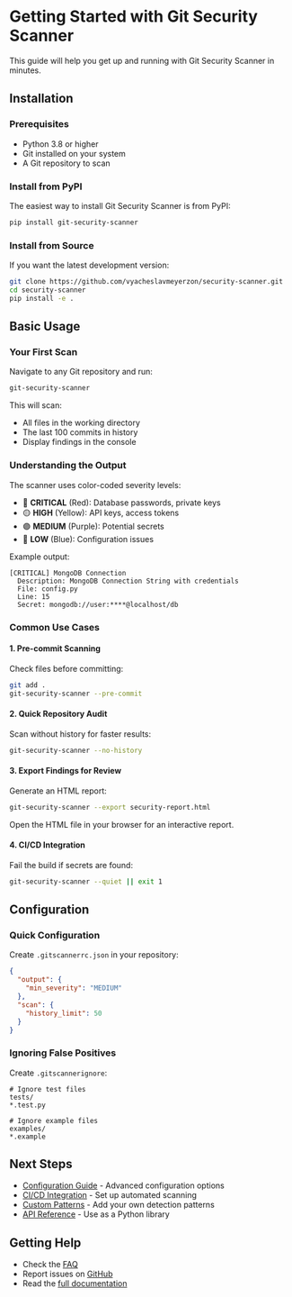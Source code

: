 # Getting Started with Git Security Scanner

This guide will help you get up and running with Git Security Scanner in minutes.

## Installation

### Prerequisites

- Python 3.8 or higher
- Git installed on your system
- A Git repository to scan

### Install from PyPI

The easiest way to install Git Security Scanner is from PyPI:

```bash
pip install git-security-scanner
```

### Install from Source

If you want the latest development version:

```bash
git clone https://github.com/vyacheslavmeyerzon/security-scanner.git
cd security-scanner
pip install -e .
```

## Basic Usage

### Your First Scan

Navigate to any Git repository and run:

```bash
git-security-scanner
```

This will scan:
- All files in the working directory
- The last 100 commits in history
- Display findings in the console

### Understanding the Output

The scanner uses color-coded severity levels:

- 🔴 **CRITICAL** (Red): Database passwords, private keys
- 🟡 **HIGH** (Yellow): API keys, access tokens  
- 🟣 **MEDIUM** (Purple): Potential secrets
- 🔵 **LOW** (Blue): Configuration issues

Example output:

```
[CRITICAL] MongoDB Connection
  Description: MongoDB Connection String with credentials
  File: config.py
  Line: 15
  Secret: mongodb://user:****@localhost/db
```

### Common Use Cases

#### 1. Pre-commit Scanning

Check files before committing:

```bash
git add .
git-security-scanner --pre-commit
```

#### 2. Quick Repository Audit

Scan without history for faster results:

```bash
git-security-scanner --no-history
```

#### 3. Export Findings for Review

Generate an HTML report:

```bash
git-security-scanner --export security-report.html
```

Open the HTML file in your browser for an interactive report.

#### 4. CI/CD Integration

Fail the build if secrets are found:

```bash
git-security-scanner --quiet || exit 1
```

## Configuration

### Quick Configuration

Create `.gitscannerrc.json` in your repository:

```json
{
  "output": {
    "min_severity": "MEDIUM"
  },
  "scan": {
    "history_limit": 50
  }
}
```

### Ignoring False Positives

Create `.gitscannerignore`:

```
# Ignore test files
tests/
*.test.py

# Ignore example files  
examples/
*.example
```

## Next Steps

- [Configuration Guide](configuration.md) - Advanced configuration options
- [CI/CD Integration](ci-cd-integration.md) - Set up automated scanning
- [Custom Patterns](custom-patterns.md) - Add your own detection patterns
- [API Reference](api-reference.md) - Use as a Python library

## Getting Help

- Check the [FAQ](faq.md)
- Report issues on [GitHub](https://github.com/vyacheslavmeyerzon/security-scanner/issues)
- Read the [full documentation](https://github.com/vyacheslavmeyerzon/security-scanner/wiki)